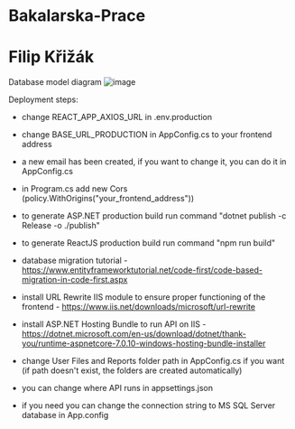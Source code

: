 # Bakalarska-Prace
# Filip Křižák

Database model diagram
![image](https://github.com/Filip-Krizak7/Bakalarska-Prace/assets/121099068/2e4a2f72-ec2e-4393-989b-3f7895e27534)

Deployment steps:
- change REACT_APP_AXIOS_URL in .env.production
- change BASE_URL_PRODUCTION in AppConfig.cs to your frontend address
- a new email has been created, if you want to change it, you can do it in AppConfig.cs
- in Program.cs add new Cors (policy.WithOrigins("your_frontend_address"))
- to generate ASP.NET production build run command "dotnet publish -c Release -o ./publish"
- to generate ReactJS production build run command "npm run build"
- database migration tutorial - https://www.entityframeworktutorial.net/code-first/code-based-migration-in-code-first.aspx
- install URL Rewrite IIS module to ensure proper functioning of the frontend - https://www.iis.net/downloads/microsoft/url-rewrite
- install ASP.NET Hosting Bundle to run API on IIS - https://dotnet.microsoft.com/en-us/download/dotnet/thank-you/runtime-aspnetcore-7.0.10-windows-hosting-bundle-installer

- change User Files and Reports folder path in AppConfig.cs if you want (if path doesn't exist, the folders are created automatically)
- you can change where API runs in appsettings.json
- if you need you can change the connection string to MS SQL Server database in App.config
